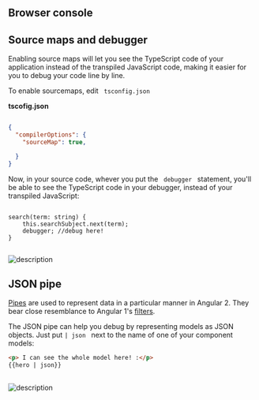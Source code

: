 

## Browser console

## Source maps and debugger
Enabling source maps will let you see the TypeScript code of your application instead of the transpiled JavaScript code, making it easier for you to debug your code line by line.

To enable sourcemaps, edit <code> tsconfig.json </code>

**tscofig.json**
```json

{
  "compilerOptions": {
    "sourceMap": true,

  }
}
```

Now, in your source code, whever you put the <code> debugger </code> statement, you'll be able to see the TypeScript code in your debugger, instead of your transpiled JavaScript:
```

search(term: string) { 
    this.searchSubject.next(term); 
    debugger; //debug here!
}
    
```


![description](https://raw.githubusercontent.com/pluralsight/guides/master/images/ec5840ee-3d67-4fdd-a532-f0649aba9899.06)

## JSON pipe

 [Pipes](https://angular.io/docs/ts/latest/guide/pipes.html) are used to represent data in a particular manner in Angular 2. They bear close resemblance to Angular 1's [filters](https://docs.angularjs.org/api/ng/filter/filter). 
 
 The JSON pipe can help you debug by representing models as JSON objects. Just put  <code>| json </code> next to the name of one of your component models:
 
```html
<p> I can see the whole model here! :</p>
{{hero | json}}
 
```


![description](https://raw.githubusercontent.com/pluralsight/guides/master/images/fc69c2d4-829d-4f52-80d7-254a66969fe1.04)

